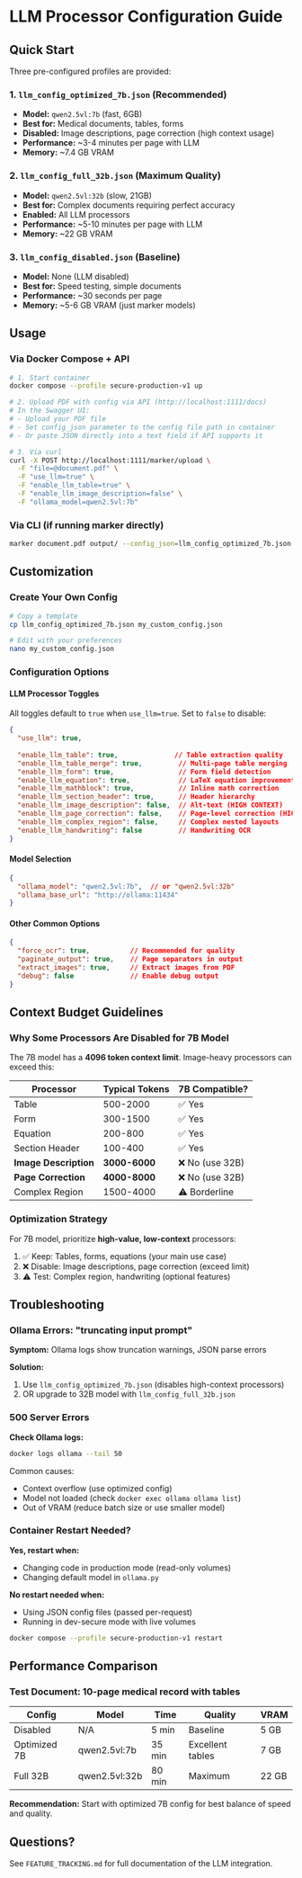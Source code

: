 # LLM Processor Configuration Guide

## Quick Start

Three pre-configured profiles are provided:

### 1. `llm_config_optimized_7b.json` (Recommended)
- **Model:** `qwen2.5vl:7b` (fast, 6GB)
- **Best for:** Medical documents, tables, forms
- **Disabled:** Image descriptions, page correction (high context usage)
- **Performance:** ~3-4 minutes per page with LLM
- **Memory:** ~7.4 GB VRAM

### 2. `llm_config_full_32b.json` (Maximum Quality)
- **Model:** `qwen2.5vl:32b` (slow, 21GB)
- **Best for:** Complex documents requiring perfect accuracy
- **Enabled:** All LLM processors
- **Performance:** ~5-10 minutes per page with LLM
- **Memory:** ~22 GB VRAM

### 3. `llm_config_disabled.json` (Baseline)
- **Model:** None (LLM disabled)
- **Best for:** Speed testing, simple documents
- **Performance:** ~30 seconds per page
- **Memory:** ~5-6 GB VRAM (just marker models)

## Usage

### Via Docker Compose + API

```bash
# 1. Start container
docker compose --profile secure-production-v1 up

# 2. Upload PDF with config via API (http://localhost:1111/docs)
# In the Swagger UI:
# - Upload your PDF file
# - Set config_json parameter to the config file path in container
# - Or paste JSON directly into a text field if API supports it

# 3. Via curl
curl -X POST http://localhost:1111/marker/upload \
  -F "file=@document.pdf" \
  -F "use_llm=true" \
  -F "enable_llm_table=true" \
  -F "enable_llm_image_description=false" \
  -F "ollama_model=qwen2.5vl:7b"
```

### Via CLI (if running marker directly)

```bash
marker document.pdf output/ --config_json=llm_config_optimized_7b.json
```

## Customization

### Create Your Own Config

```bash
# Copy a template
cp llm_config_optimized_7b.json my_custom_config.json

# Edit with your preferences
nano my_custom_config.json
```

### Configuration Options

#### LLM Processor Toggles

All toggles default to `true` when `use_llm=true`. Set to `false` to disable:

```json
{
  "use_llm": true,
  
  "enable_llm_table": true,              // Table extraction quality
  "enable_llm_table_merge": true,         // Multi-page table merging
  "enable_llm_form": true,                // Form field detection
  "enable_llm_equation": true,            // LaTeX equation improvement
  "enable_llm_mathblock": true,           // Inline math correction
  "enable_llm_section_header": true,      // Header hierarchy
  "enable_llm_image_description": false,  // Alt-text (HIGH CONTEXT)
  "enable_llm_page_correction": false,    // Page-level correction (HIGH CONTEXT)
  "enable_llm_complex_region": false,     // Complex nested layouts
  "enable_llm_handwriting": false         // Handwriting OCR
}
```

#### Model Selection

```json
{
  "ollama_model": "qwen2.5vl:7b",  // or "qwen2.5vl:32b"
  "ollama_base_url": "http://ollama:11434"
}
```

#### Other Common Options

```json
{
  "force_ocr": true,          // Recommended for quality
  "paginate_output": true,    // Page separators in output
  "extract_images": true,     // Extract images from PDF
  "debug": false              // Enable debug output
}
```

## Context Budget Guidelines

### Why Some Processors Are Disabled for 7B Model

The 7B model has a **4096 token context limit**. Image-heavy processors can exceed this:

| Processor | Typical Tokens | 7B Compatible? |
|-----------|---------------|----------------|
| Table | 500-2000 | ✅ Yes |
| Form | 300-1500 | ✅ Yes |
| Equation | 200-800 | ✅ Yes |
| Section Header | 100-400 | ✅ Yes |
| **Image Description** | **3000-6000** | ❌ No (use 32B) |
| **Page Correction** | **4000-8000** | ❌ No (use 32B) |
| Complex Region | 1500-4000 | ⚠️ Borderline |

### Optimization Strategy

For 7B model, prioritize **high-value, low-context** processors:
1. ✅ Keep: Tables, forms, equations (your main use case)
2. ❌ Disable: Image descriptions, page correction (exceed limit)
3. ⚠️ Test: Complex region, handwriting (optional features)

## Troubleshooting

### Ollama Errors: "truncating input prompt"

**Symptom:** Ollama logs show truncation warnings, JSON parse errors

**Solution:**
1. Use `llm_config_optimized_7b.json` (disables high-context processors)
2. OR upgrade to 32B model with `llm_config_full_32b.json`

### 500 Server Errors

**Check Ollama logs:**
```bash
docker logs ollama --tail 50
```

Common causes:
- Context overflow (use optimized config)
- Model not loaded (check `docker exec ollama ollama list`)
- Out of VRAM (reduce batch size or use smaller model)

### Container Restart Needed?

**Yes, restart when:**
- Changing code in production mode (read-only volumes)
- Changing default model in `ollama.py`

**No restart needed when:**
- Using JSON config files (passed per-request)
- Running in dev-secure mode with live volumes

```bash
docker compose --profile secure-production-v1 restart
```

## Performance Comparison

### Test Document: 10-page medical record with tables

| Config | Model | Time | Quality | VRAM |
|--------|-------|------|---------|------|
| Disabled | N/A | 5 min | Baseline | 5 GB |
| Optimized 7B | qwen2.5vl:7b | 35 min | Excellent tables | 7 GB |
| Full 32B | qwen2.5vl:32b | 80 min | Maximum | 22 GB |

**Recommendation:** Start with optimized 7B config for best balance of speed and quality.

## Questions?

See `FEATURE_TRACKING.md` for full documentation of the LLM integration.

